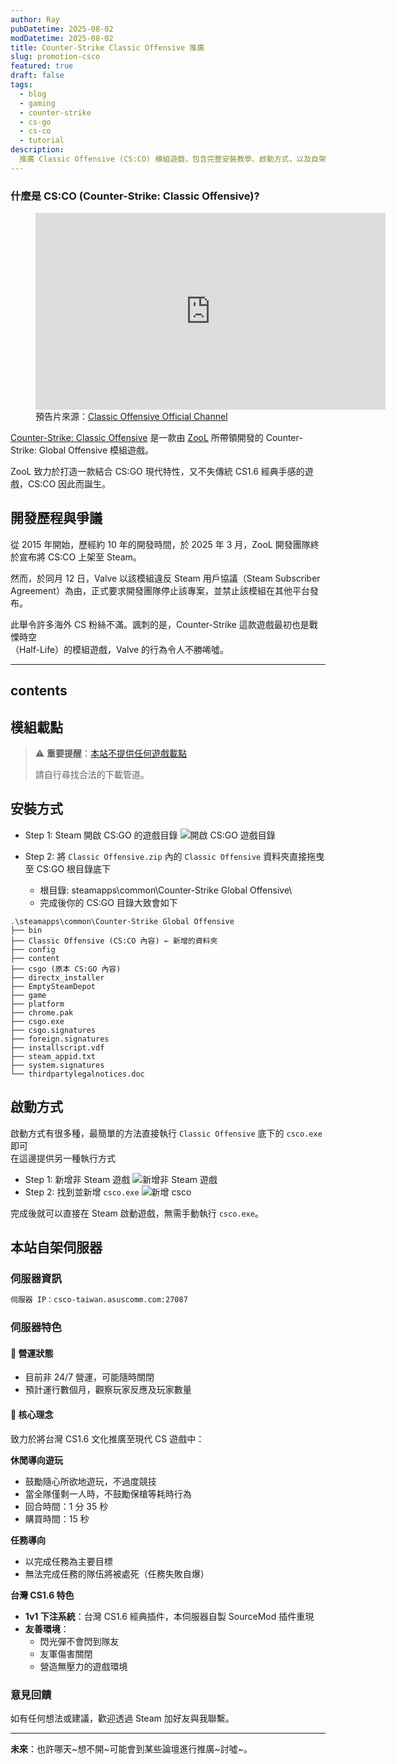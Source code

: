 ```yaml
---
author: Ray
pubDatetime: 2025-08-02
modDatetime: 2025-08-02
title: Counter-Strike Classic Offensive 推廣
slug: promotion-csco
featured: true
draft: false
tags:
  - blog
  - gaming
  - counter-strike
  - cs-go
  - cs-co
  - tutorial
description:
  推廣 Classic Offensive (CS:CO) 模組遊戲，包含完整安裝教學、啟動方式，以及自架伺服器資訊。
---
```


### 什麼是 CS:CO (Counter-Strike: Classic Offensive)?

<figure class="flex flex-col items-center">
  <iframe 
    width="560" 
    height="315" 
    src="https://www.youtube.com/embed/2AH8FgWPuYI?si=S5V60KejzznboED7" 
    title="Counter-Strike Classic Offensive 官方預告片" 
    frameborder="0" 
    allow="accelerometer; autoplay; clipboard-write; encrypted-media; gyroscope; picture-in-picture; web-share" 
    referrerpolicy="strict-origin-when-cross-origin" 
    allowfullscreen 
    class="max-w-full">
  </iframe>
  <figcaption class="text-center">
    預告片來源：<a href="https://www.youtube.com/@ClassicOffensive">Classic Offensive Official Channel</a>
  </figcaption>
</figure>

[Counter-Strike: Classic Offensive](https://classic-offensive.net/) 是一款由 [ZooL](https://x.com/ZooL_Smith) 所帶領開發的 Counter-Strike: Global Offensive 模組遊戲。

ZooL 致力於打造一款結合 CS:GO 現代特性，又不失傳統 CS1.6 經典手感的遊戲，CS:CO 因此而誕生。

## 開發歷程與爭議

從 2015 年開始，歷經約 10 年的開發時間，於 2025 年 3 月，ZooL 開發團隊終於宣布將 CS:CO 上架至 Steam。

然而，於同月 12 日，Valve 以該模組違反 Steam 用戶協議（Steam Subscriber Agreement）為由，正式要求開發團隊停止該專案，並禁止該模組在其他平台發布。

此舉令許多海外 CS 粉絲不滿。諷刺的是，Counter-Strike 這款遊戲最初也是戰慄時空\
（Half-Life）的模組遊戲，Valve 的行為令人不勝唏噓。

---

## contents

## 模組載點

> ⚠️ **重要提醒**：[本站不提供任何遊戲載點](https://classicoffensive.net/)
> 
> 請自行尋找合法的下載管道。

## 安裝方式

- Step 1: Steam 開啟 CS:GO 的遊戲目錄
![開啟 CS:GO 遊戲目錄](https://i.meee.com.tw/dECJ9N7.png)

- Step 2: 將 `Classic Offensive.zip` 內的 `Classic Offensive` 資料夾直接拖曳至 CS:GO 根目錄底下
  - 根目錄: steamapps\common\Counter-Strike Global Offensive\
  - 完成後你的 CS:GO 目錄大致會如下

```
.\steamapps\common\Counter-Strike Global Offensive
├── bin
├── Classic Offensive (CS:CO 內容) ← 新增的資料夾
├── config
├── content
├── csgo (原本 CS:GO 內容)
├── directx_installer
├── EmptySteamDepot
├── game
├── platform
├── chrome.pak
├── csgo.exe
├── csgo.signatures
├── foreign.signatures
├── installscript.vdf
├── steam_appid.txt
├── system.signatures
└── thirdpartylegalnotices.doc
```

## 啟動方式

啟動方式有很多種，最簡單的方法直接執行 `Classic Offensive` 底下的 `csco.exe` 即可\
在這邊提供另一種執行方式

- Step 1: 新增非 Steam 遊戲
![新增非 Steam 遊戲](https://i.meee.com.tw/ZIUWLVf.png)
- Step 2: 找到並新增 `csco.exe`
![新增 csco](https://i.meee.com.tw/NoVqPFn.png)

完成後就可以直接在 Steam 啟動遊戲，無需手動執行 `csco.exe`。

## 本站自架伺服器

### 伺服器資訊

```bash
伺服器 IP：csco-taiwan.asuscomm.com:27087
```

### 伺服器特色

#### 📢 **營運狀態**
- 目前非 24/7 營運，可能隨時關閉
- 預計運行數個月，觀察玩家反應及玩家數量

#### 🎯 **核心理念**
致力於將台灣 CS1.6 文化推廣至現代 CS 遊戲中：

**休閒導向遊玩**
- 鼓勵隨心所欲地遊玩，不過度競技
- 當全隊僅剩一人時，不鼓勵保槍等耗時行為
- 回合時間：1 分 35 秒
- 購買時間：15 秒

**任務導向**
- 以完成任務為主要目標
- 無法完成任務的隊伍將被處死（任務失敗自爆）

**台灣 CS1.6 特色**
- **1v1 下注系統**：台灣 CS1.6 經典插件，本伺服器自製 SourceMod 插件重現
- **友善環境**：
  - 閃光彈不會閃到隊友
  - 友軍傷害關閉
  - 營造無壓力的遊戲環境

### 意見回饋

如有任何想法或建議，歡迎透過 Steam 加好友與我聯繫。

---

**未來**：也許哪天~想不開~可能會到某些論壇進行推廣~討噓~。